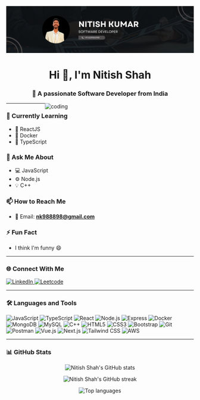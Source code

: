 <img src="https://github.com/nitishshah2002/nitishshah2002/blob/main/Black%20Minimal%20Business%20Personal%20Profile%20Linkedin%20Banner.png" alt="banner" />

<h1 align="center">Hi 👋, I'm Nitish Shah</h1>
<h3 align="center">🚀 A passionate Software Developer from India</h3>

<img align="right" alt="coding" width="400" src="https://user-images.githubusercontent.com/55389276/140866485-8fb1c876-9a8f-4d6a-98dc-08c4981eaf70.gif">

---

### 🧠 Currently Learning
- 🌱 ReactJS
- 🐳 Docker
- 🔷 TypeScript

### 💬 Ask Me About
- 💻 JavaScript
- ⚙️ Node.js
- 💡 C++

### 📫 How to Reach Me
- 📧 Email: **nk988898@gmail.com**

### ⚡ Fun Fact
- I think I'm funny 😄

---

### 🌐 Connect With Me
<p align="left">
  <a href="https://www.linkedin.com/in/nitish-shah-a41838285/" target="_blank">
    <img src="https://img.shields.io/badge/LinkedIn-%230077B5.svg?style=for-the-badge&logo=linkedin&logoColor=white" alt="LinkedIn"/>
  </a>
  <a href="https://leetcode.com/nitish_shah/" target="_blank">
    <img src="https://img.shields.io/badge/LeetCode-%23FFA116.svg?style=for-the-badge&logo=leetcode&logoColor=black" alt="Leetcode"/>
  </a>
</p>

---

### 🛠️ Languages and Tools

<p align="left">
  <img src="https://cdn.jsdelivr.net/gh/devicons/devicon/icons/javascript/javascript-original.svg" width="40" alt="JavaScript"/>
  <img src="https://cdn.jsdelivr.net/gh/devicons/devicon/icons/typescript/typescript-original.svg" width="40" alt="TypeScript"/>
  <img src="https://cdn.jsdelivr.net/gh/devicons/devicon/icons/react/react-original-wordmark.svg" width="40" alt="React"/>
  <img src="https://cdn.jsdelivr.net/gh/devicons/devicon/icons/nodejs/nodejs-original-wordmark.svg" width="40" alt="Node.js"/>
  <img src="https://cdn.jsdelivr.net/gh/devicons/devicon/icons/express/express-original-wordmark.svg" width="40" alt="Express"/>
  <img src="https://cdn.jsdelivr.net/gh/devicons/devicon/icons/docker/docker-original-wordmark.svg" width="40" alt="Docker"/>
  <img src="https://cdn.jsdelivr.net/gh/devicons/devicon/icons/mongodb/mongodb-original-wordmark.svg" width="40" alt="MongoDB"/>
  <img src="https://cdn.jsdelivr.net/gh/devicons/devicon/icons/mysql/mysql-original-wordmark.svg" width="40" alt="MySQL"/>
  <img src="https://cdn.jsdelivr.net/gh/devicons/devicon/icons/cplusplus/cplusplus-original.svg" width="40" alt="C++"/>
  <img src="https://cdn.jsdelivr.net/gh/devicons/devicon/icons/html5/html5-original-wordmark.svg" width="40" alt="HTML5"/>
  <img src="https://cdn.jsdelivr.net/gh/devicons/devicon/icons/css3/css3-original-wordmark.svg" width="40" alt="CSS3"/>
  <img src="https://cdn.jsdelivr.net/gh/devicons/devicon/icons/bootstrap/bootstrap-plain-wordmark.svg" width="40" alt="Bootstrap"/>
  <img src="https://cdn.jsdelivr.net/gh/devicons/devicon/icons/git/git-original.svg" width="40" alt="Git"/>
  <img src="https://cdn.jsdelivr.net/gh/devicons/devicon/icons/postman/postman-original.svg" width="40" alt="Postman"/>
  <img src="https://cdn.jsdelivr.net/gh/devicons/devicon/icons/vuejs/vuejs-original-wordmark.svg" width="40" alt="Vue.js"/>
  <img src="https://cdn.jsdelivr.net/gh/devicons/devicon/icons/nextjs/nextjs-original-wordmark.svg" width="40" alt="Next.js"/>
  <img src="https://cdn.jsdelivr.net/gh/devicons/devicon/icons/tailwindcss/tailwindcss-plain.svg" width="40" alt="Tailwind CSS"/>
  <img src="https://cdn.jsdelivr.net/gh/devicons/devicon/icons/aws/aws-original.svg" width="40" alt="AWS"/>
</p>

---

### 📊 GitHub Stats

<p align="center">
  <img src="https://github-readme-stats.vercel.app/api?username=nitishshah2002&show_icons=true&theme=react" alt="Nitish Shah's GitHub stats"/>
</p>
<p align="center">
  <img src="https://github-readme-streak-stats.herokuapp.com?user=nitishshah2002&theme=react" alt="Nitish Shah's GitHub streak"/>
</p>
<p align="center">
  <img src="https://github-readme-stats.vercel.app/api/top-langs?username=nitishshah2002&show_icons=true&locale=en&layout=compact&theme=react" alt="Top languages"/>
</p>
